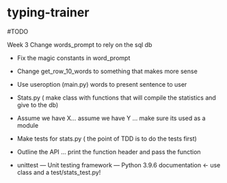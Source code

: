 # typing-trainer

#TODO

Week 3
Change words_prompt to rely on the sql db

* Fix the magic constants in word_prompt

* Change get_row_10_words to something that makes more sense

* Use useroption (main.py) words to present sentence to user

* Stats.py ( make class with functions that will compile the statistics and give to the db)

* Assume we have X… assume we have Y … make sure its used as a module

* Make tests for stats.py ( the point of TDD is to do the tests first)

* Outline the API … print the function header and pass the function

* unittest — Unit testing framework — Python 3.9.6 documentation <- use class and a test/stats_test.py!

